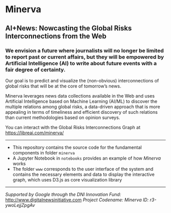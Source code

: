 # Minerva
## AI+News: Nowcasting the Global Risks Interconnections from the Web
### We envision a future where journalists will no longer be limited to report past or current affairs, but they will be empowered by Artificial Intelligence (AI) to write about future events with a fair degree of certainty.

Our goal is to predict and visualize the (non-obvious) interconnections of global risks that will be at the core of tomorrow’s news.

Minerva leverages news data collections available in the Web and uses Artificial Intelligence based on Machine Learning (AI/ML) to discover the multiple relations among global risks, a data-driven approach that is more appealing in terms of timeliness and efficient discovery of such relations than current methodologies based on opinion surveys.

You can interact with the Global Risks Interconnections Graph at https://libreai.com/minerva/

---
- This repository contains the source code for the fundamental components in folder `minerva`
- A Jupyter Notebook in `notebooks` provides an example of how _Minerva_ works
- The folder `www` corresponds to the user interface of the system and contains the necessary elements and data to display the interactive graph, which uses D3.js as core visualization library
---
_Supported by Google through the DNI Innovation Fund:_ http://www.digitalnewsinitiative.com
_Project Codename: Minerva_
_ID: r3-ywoLejjZpgAv_
